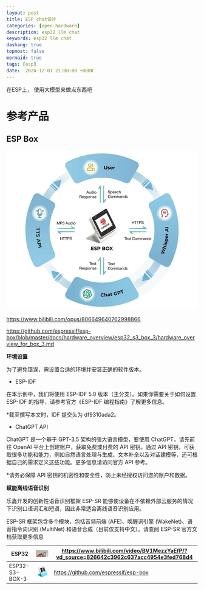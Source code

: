```yaml
---
layout: post
title: ESP chat设计
categories: [open-hardware]
description: esp32 llm chat
keywords: esp32 llm chat
dashang: true
topmost: false
mermaid: true
tags: [esp]
date:  2024-12-01 21:00:00 +0800
---
```

在ESP上， 使用大模型来做点东西吧

<!-- more -->


# 参考产品

## ESP Box

![img](2024-12-01-esp_chat.assets/47d6974fe4f2ef9366bffaf5a64aebe0c1a14c32.png@1192w.png)

https://www.bilibili.com/opus/806649640762998866

https://github.com/espressif/esp-box/blob/master/docs/hardware_overview/esp32_s3_box_3/hardware_overview_for_box_3.md



**环境设置** 

为了避免错误，需设置合适的环境并安装正确的软件版本。 

- ESP-IDF 

在本示例中，我们将使用 ESP-IDF 5.0 版本（主分支）。如果你需要关于如何设置 ESP-IDF 的指导，请参考官方《ESP-IDF 编程指南》了解更多信息。 

*截至撰写本文时，IDF 提交头为 df9310ada2。 

- ChatGPT API 

ChatGPT 是一个基于 GPT-3.5 架构的强大语言模型，要使用 ChatGPT，请先前往 OpenAI 平台上创建账户，获取免费或付费的 API 密钥。通过 API 密钥，可获取很多功能和能力，例如自然语言处理与生成、文本补全以及对话建模等，还可根据自己的需求定义这些功能。更多信息请访问官方 API 参考。 

*请务必保障 API 密钥的机密性和安全性，防止未经授权访问您的账户和数据。 

**赋能离线语音识别** 

乐鑫开发的创新性语音识别框架 ESP-SR 能够使设备在不依赖外部云服务的情况下识别口语词汇和短语，因此非常适合离线语音识别应用。 

ESP-SR 框架包含多个模块，包括音频前端 (AFE)、唤醒词引擎 (WakeNet)、语音指令词识别 (MultiNet) 和语音合成（目前仅支持中文）。请查阅 ESP-SR 官方文档获取更多信息



|ESP32|![image-20241203225733034](2024-12-01-esp_chat.assets/image-20241203225733034.png)|https://www.bilibili.com/video/BV1MezzYaEfP/?vd_source=826642c3962c637acc4954e3fed768d4|
|-----|-----|-----|
|ESP32-S3-BOX-3|![img](2024-12-01-esp_chat.assets/esp32_s3_box_3.png)|https://github.com/espressif/esp-box|

